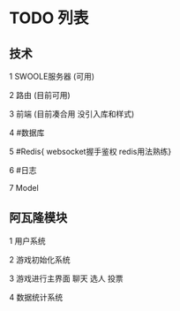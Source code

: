 # TODO 列表


## 技术
1 SWOOLE服务器  (可用)

2 路由 (目前可用)

3 前端 (目前凑合用 没引入库和样式)

4 #数据库

5 #Redis{ websocket握手鉴权  redis用法熟练}

6 #日志

7 Model


## 阿瓦隆模块
1 用户系统

2 游戏初始化系统

3 游戏进行主界面 
  聊天 选人 投票

4 数据统计系统
